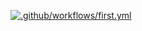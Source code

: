 [![.github/workflows/first.yml](https://github.com/iamcoddder/mytestapp/actions/workflows/first.yml/badge.svg?branch=main&event=push)](https://github.com/iamcoddder/mytestapp/actions/workflows/first.yml)

